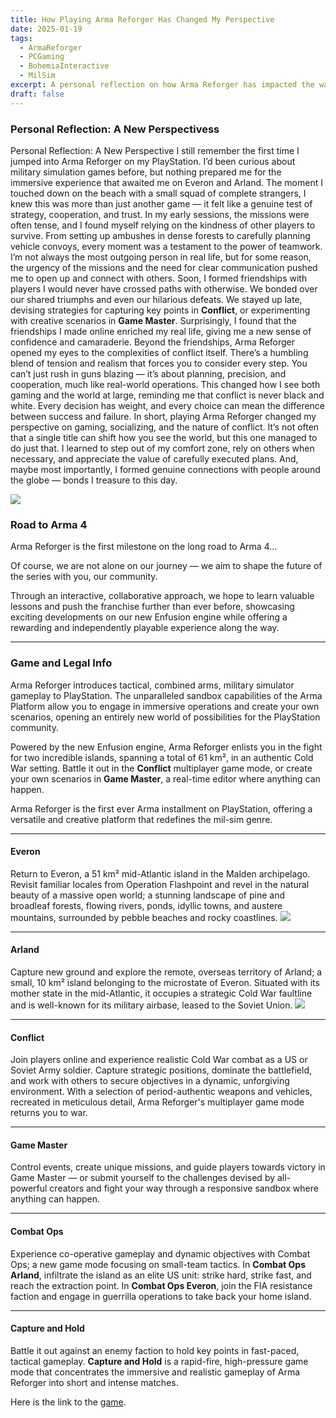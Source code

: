 ```yaml
---
title: How Playing Arma Reforger Has Changed My Perspective
date: 2025-01-19
tags:
  - ArmaReforger
  - PCGaming
  - BohemiaInteractive
  - MilSim
excerpt: A personal reflection on how Arma Reforger has impacted the way I see games and conflict.
draft: false
---
```


### Personal Reflection: A New Perspectivess

 Personal Reflection: A New Perspective I still remember the first time I jumped into Arma Reforger on my PlayStation. I’d been curious about military simulation games before, but nothing prepared me for the immersive experience that awaited me on Everon and Arland. The moment I touched down on the beach with a small squad of complete strangers, I knew this was more than just another game — it felt like a genuine test of strategy, cooperation, and trust. In my early sessions, the missions were often tense, and I found myself relying on the kindness of other players to survive. From setting up ambushes in dense forests to carefully planning vehicle convoys, every moment was a testament to the power of teamwork. I’m not always the most outgoing person in real life, but for some reason, the urgency of the missions and the need for clear communication pushed me to open up and connect with others. Soon, I formed friendships with players I would never have crossed paths with otherwise. We bonded over our shared triumphs and even our hilarious defeats. We stayed up late, devising strategies for capturing key points in **Conflict**, or experimenting with creative scenarios in **Game Master**. Surprisingly, I found that the friendships I made online enriched my real life, giving me a new sense of confidence and camaraderie. Beyond the friendships, Arma Reforger opened my eyes to the complexities of conflict itself. There’s a humbling blend of tension and realism that forces you to consider every step. You can’t just rush in guns blazing — it’s about planning, precision, and cooperation, much like real-world operations. This changed how I see both gaming and the world at large, reminding me that conflict is never black and white. Every decision has weight, and every choice can mean the difference between success and failure. In short, playing Arma Reforger changed my perspective on gaming, socializing, and the nature of conflict. It’s not often that a single title can shift how you see the world, but this one managed to do just that. I learned to step out of my comfort zone, rely on others when necessary, and appreciate the value of carefully executed plans. And, maybe most importantly, I formed genuine connections with people around the globe — bonds I treasure to this day.

![](/assets/Pasted%20image%2020250119213747.png)


### Road to Arma 4

Arma Reforger is the first milestone on the long road to Arma 4...

Of course, we are not alone on our journey — we aim to shape the future of the series with you, our community.

Through an interactive, collaborative approach, we hope to learn valuable lessons and push the franchise further than ever before, showcasing exciting developments on our new Enfusion engine while offering a rewarding and independently playable experience along the way.


----
### Game and Legal Info

Arma Reforger introduces tactical, combined arms, military simulator gameplay to PlayStation. The unparalleled sandbox capabilities of the Arma Platform allow you to engage in immersive operations and create your own scenarios, opening an entirely new world of possibilities for the PlayStation community.

Powered by the new Enfusion engine, Arma Reforger enlists you in the fight for two incredible islands, spanning a total of 61 km², in an authentic Cold War setting. Battle it out in the **Conflict** multiplayer game mode, or create your own scenarios in **Game Master**, a real-time editor where anything can happen.

Arma Reforger is the first ever Arma installment on PlayStation, offering a versatile and creative platform that redefines the mil-sim genre.

---

#### Everon

Return to Everon, a 51 km² mid-Atlantic island in the Malden archipelago. Revisit familiar locales from Operation Flashpoint and revel in the natural beauty of a massive open world; a stunning landscape of pine and broadleaf forests, flowing rivers, ponds, idyllic towns, and austere mountains, surrounded by pebble beaches and rocky coastlines.
![](/assets/Pasted%20image%2020250119214437.png)

---

#### Arland

Capture new ground and explore the remote, overseas territory of Arland; a small, 10 km² island belonging to the microstate of Everon. Situated with its mother state in the mid-Atlantic, it occupies a strategic Cold War faultline and is well-known for its military airbase, leased to the Soviet Union.
![](/assets/Pasted%20image%2020250119214353.png)

---

#### Conflict

Join players online and experience realistic Cold War combat as a US or Soviet Army soldier. Capture strategic positions, dominate the battlefield, and work with others to secure objectives in a dynamic, unforgiving environment. With a selection of period-authentic weapons and vehicles, recreated in meticulous detail, Arma Reforger's multiplayer game mode returns you to war.

---

#### Game Master

Control events, create unique missions, and guide players towards victory in Game Master — or submit yourself to the challenges devised by all-powerful creators and fight your way through a responsive sandbox where anything can happen.

---

#### Combat Ops

Experience co-operative gameplay and dynamic objectives with Combat Ops; a new game mode focusing on small-team tactics. In **Combat Ops Arland**, infiltrate the island as an elite US unit: strike hard, strike fast, and reach the extraction point. In **Combat Ops Everon**, join the FIA resistance faction and engage in guerrilla operations to take back your home island.

---

#### Capture and Hold

Battle it out against an enemy faction to hold key points in fast-paced, tactical gameplay. **Capture and Hold** is a rapid-fire, high-pressure game mode that concentrates the immersive and realistic gameplay of Arma Reforger into short and intense matches.


Here is the link to the  [game](https://store.steampowered.com/agecheck/app/1874880/).